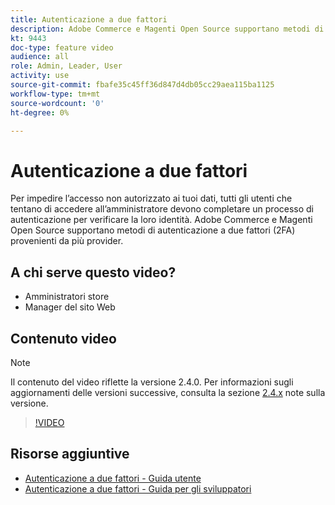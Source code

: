```yaml
---
title: Autenticazione a due fattori
description: Adobe Commerce e Magenti Open Source supportano metodi di autenticazione a due fattori (2FA) provenienti da più provider. Scopri in che modo le funzioni di autenticazione a due fattori contribuiscono a proteggere l’amministratore dello store.
kt: 9443
doc-type: feature video
audience: all
role: Admin, Leader, User
activity: use
source-git-commit: fbafe35c45ff36d847d4db05cc29aea115ba1125
workflow-type: tm+mt
source-wordcount: '0'
ht-degree: 0%

---
```



# Autenticazione a due fattori

Per impedire l’accesso non autorizzato ai tuoi dati, tutti gli utenti che tentano di accedere all’amministratore devono completare un processo di autenticazione per verificare la loro identità. Adobe Commerce e Magenti Open Source supportano metodi di autenticazione a due fattori (2FA) provenienti da più provider.

## A chi serve questo video?

- Amministratori store
- Manager del sito Web

## Contenuto video

>[!NOTE]
>
>Il contenuto del video riflette la versione 2.4.0. Per informazioni sugli aggiornamenti delle versioni successive, consulta la sezione [2.4.x](https://devdocs.magento.com/guides/v2.4/release-notes/bk-release-notes.html) note sulla versione.

>[!VIDEO](https://video.tv.adobe.com/v/339104?quality=12&learn=on)

## Risorse aggiuntive

- [Autenticazione a due fattori - Guida utente](https://docs.magento.com/user-guide/stores/security-two-factor-authentication.html)
- [Autenticazione a due fattori - Guida per gli sviluppatori](https://devdocs.magento.com/guides/v2.4/security/two-factor-authentication.html)
